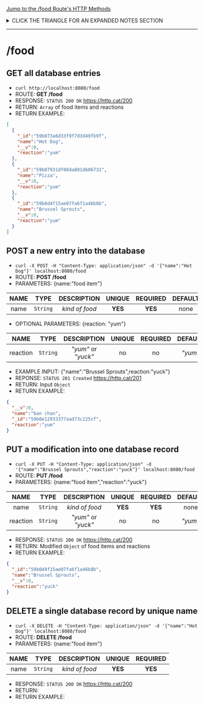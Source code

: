 [Jump to the /food Route's HTTP Methods](#food)

<details><summary>CLICK THE TRIANGLE FOR AN EXPANDED NOTES SECTION</summary><p>

# AWESOME DOCUMENTATION AND TESTING FOR AN AMAZING C.R.U.D. API & SERVER
## REST API v1 OVERVIEW
> a simple RESTful API for a database with collections of your choosing.

## NOTES:

| ACRONYM | EXPANSION |
|:--- |:---:|
| **C.R.U.D.** | Create Read Update Destroy |
| **RE.S.T.** | REpresentational State Transfer |
| **A.P.I.** | Application Programming Interface |

1. Starting with the basic Food database example which Ben demonstrated in his [lecture](https://youtu.be/otSW2ZpBa2U).
2. Added a "reaction" field...

### TESTING
> at least one test written for each route. DONE √

> Write your tests BEFORE you write the actual routes. OKAY √

1. Babel & ESLinter AirBnB is ACTIVE
2. NOTE: mocha, chai, ~sinon~
  - Some adjustments per deprecation warnings.
  - set up for `npm run watch` and NYAN CAT!
  - not sure if this will cause problems for future test scenarios where db needs to be persistent?
  - per: https://groups.google.com/forum/?fromgroups=#!topic/mongoose-orm/PXTjqqpaDFk
  ```js
  mongoose.models = {};
  mongoose.modelSchemas = {};
  ```

  - also configured for mongoose vs. Promises per http://mongoosejs.com/docs/promises.html
  ```js
  mongoose.Promise = global.Promise;
  ```

  - and `{ useMongoClient: true }` per: See http://mongoosejs.com/docs/connections.html#use-mongo-client
  ```js
  mongoose.connect('mongodb://localhost/food', { useMongoClient: true }, (err) => {...});
  ```
  &
  ```js
  mongoose.connect('mongodb://localhost/test', { useMongoClient: true }, (err) => {...});
  ```

3. TBD: configure with jest?

> need to have tests for your routes and for your models. - OKAY √

### SCHEMA
> models should have some methods/statics that are tested. - OKAY √

### ROUTES
> routes that use the following HTTP verbs: GET, PUT, POST, and DELETE. - OKAY √

HTTP METHODS: https://www.w3.org/Protocols/rfc2616/rfc2616-sec9.html

### TODO:
1. Input exception handling
2. GET single DB entry by name
3. params and query routes
4. PUT modification in all records?

</p></details>

***
# /food

## GET all database entries
- `curl http://localhost:8080/food`
- ROUTE: **GET /food**
- RESPONSE: `STATUS 200 OK` https://http.cat/200
- RETURN: `Array` of food items and reactions
- RETURN EXAMPLE:
```json
[
  {
    "_id":"59b073a6d33f9f7d3d49fb9f",
    "name":"Hot Dog",
    "__v":0,
    "reaction":"yum"
  },
  {
    "_id":"59b07931df08da801d606731",
    "name":"Pizza",
    "__v":0,
    "reaction":"yum"
  },
  {
    "_id":"59b0d4f15ae07fa6f1a46b8b",
    "name":"Brussel Sprouts",
    "__v":0,
    "reaction":"yum"
  }
]
```

## POST a new entry into the database
- `curl -X POST -H "Content-Type: application/json" -d '{"name":"Hot Dog"}' localhost:8080/food`
- ROUTE: **POST /food**
- PARAMETERS: {name:"food item"}

| NAME | TYPE | DESCRIPTION | UNIQUE | REQUIRED | DEFAULT |
|:---:|:---:|:---:|:---:|:---:|:---:|
| name | `String` | *kind of food* | **YES** | **YES** | none |

- OPTIONAL PARAMETERS: {reaction: "yum"}

| NAME | TYPE | DESCRIPTION | UNIQUE | REQUIRED | DEFAULT |
|:---:|:---:|:---:|:---:|:---:|:---:|
| reaction | `String` | *"yum"* or *"yuck"* | no | no | *"yum"* |

- EXAMPLE INPUT: {"name":"Brussel Sprouts",reaction:"yuck"}
- REPONSE: `STATUS 201 Created` https://http.cat/201
- RETURN: Input `Object`
- RETURN EXAMPLE:
```json
{
  "__v":0,
  "name":"ban chan",
  "_id":"59b0e12933377aad73c225cf",
  "reaction":"yum"
}
```

## PUT a modification into one database record
- `curl -X PUT -H "Content-Type: application/json" -d '{"name":"Brussel Sprouts","reaction":"yuck"}' localhost:8080/food`
- ROUTE: **PUT /food**
- PARAMETERS: {name:"food item","reaction":"yuck"}

| NAME | TYPE | DESCRIPTION | UNIQUE | REQUIRED | DEFAULT |
|:---:|:---:|:---:|:---:|:---:|:---:|
| name | `String` | *kind of food* | **YES** | **YES** | none |
| reaction | `String` | *"yum"* or *"yuck"* | no | no | *"yum"* |

- RESPONSE: `STATUS 200 OK` https://http.cat/200
- RETURN: Modified `Object` of food items and reactions
- RETURN EXAMPLE:
```json
{
  "_id":"59b0d4f15ae07fa6f1a46b8b",
  "name":"Brussel Sprouts",
  "__v":0,
  "reaction":"yuck"
}
```

## DELETE a single database record by unique name
- `curl -X DELETE -H "Content-Type: application/json" -d '{"name":"Hot Dog"}' localhost:8080/food`
- ROUTE: **DELETE /food**
- PARAMETERS: {name:"food item"}

| NAME | TYPE | DESCRIPTION | UNIQUE | REQUIRED |
|:---:|:---:|:---:|:---:|:---:|
| name | `String` | *kind of food* | **YES** | **YES** |

- RESPONSE: `STATUS 200 OK` https://http.cat/200
- RETURN:
- RETURN EXAMPLE:
